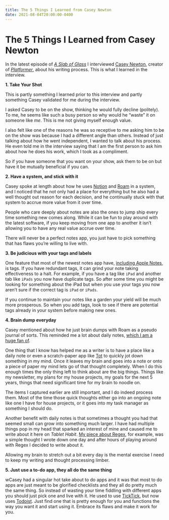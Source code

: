 ```yaml
---
title: The 5 Things I Learned from Casey Newton
date: 2021-08-04T20:00:00-0400
---
```

# The 5 Things I Learned from Casey Newton

In the latest episode of _[A Slab of Glass](https://clicked.news/p/casey-newtons-writing-process-854?s=r)_ I interviewed [Casey Newton](https://twitter.com/CaseyNewton), creator of _[Platformer](https://www.platformer.news/)_, about his writing process. This is what I learned in the interview.

**1. Take Your Shot**

This is partly something I learned prior to this interview and partly something Casey validated for me during the interview.

I asked Casey to be on the show, thinking he would fully decline (politely). To me, he seems like such a busy person so why would he “waste” it on someone like _me_. This is me not giving myself enough value.

I also felt like one of the reasons he was so receptive to me asking him to be on the show was because I had a different angle than others. Instead of just talking about how he went independent, I wanted to talk about his process. He even told me in the interview saying that I am the first person to ask him about how he does his work, which I took as a compliment.

So if you have someone that you want on your show, ask them to be on but have it be mutually beneficial if you can.

**2. Have a system, and stick with it**

Casey spoke at length about how he uses [Notion](https://www.notion.so/) and [Roam](https://roamresearch.com/) in a system, and I noticed that he not only had a place for everything but he also had a well thought out reason for each decision, and he continually stuck with that system to accrue more value from it over time.

People who care deeply about notes are also the ones to jump ship every time something new comes along. While it can be fun to play around with the latest software, if you keep moving from one app to another it isn’t allowing you to have any real value accrue over time.

There will never be a perfect notes app, you just have to pick something that has flaws you’re willing to live with.

**3. Be judicious with your tags and labels**

One feature that most of the newest notes app have, [including Apple Notes](https://www.phonearena.com/news/ios-15-apple-notes-tags-browser-activity-view-mentions-highlights-quick-note_id132676), is tags. If you have redundant tags, it can grind your note taking effectiveness to a halt. For example, if you have a tag like `iPad` and another tab like `iPads` you now have duplicate tags. So after some time you might be looking for something about the iPad but when you use your tags you now aren’t sure if the correct tag is `iPad` or `iPads`.

If you continue to maintain your notes like a garden your yield will be much more prosperous. So when you add tags, look to see if there are potential tags already in your system before making new ones.

**4. Brain dump everyday**

Casey mentioned about how he just brain dumps with Roam as a pseudo journal of sorts. This reminded me a lot about daily notes, [which I am a huge fan of](https://tablethabit.substack.com/p/how-daily-notes-changed-everything).

One thing that I know has helped me as a writer is to have a place like a daily note or even a scratch-paper app like [Tot](https://tot.rocks/) to quickly jot down something in my mind. Once it leaves my brain and goes into a note or onto a piece of paper my mind lets go of that thought completely. When I do this enough times the only thing left to think about are the big things. Things like my newsletter, my plans for my house projects, my goals for the next 5 years, things that need significant time for my brain to noodle on.

The items I captured earlier are still important, and I do indeed process them. Most of the time those quick thoughts either go into an ongoing note like one I have for house projects, or it goes into my task manager as something I should do.

Another benefit with daily notes is that sometimes a thought you had that seemed small can grow into something much larger. I have had multiple things pop in my head that sparked an interest of mine and caused me to write about it here on _Tablet Habit_. [My piece about Regex](https://tablethabit.substack.com/p/how-i-use-regex), for example, was a simple thought I wrote down one day and after hours of playing around with Regex I decided to write about it.

Allowing my brain to stretch out a bit every day is the mental exercise I need to keep my writing and thought processing limber.

**5. Just use a to-do app, they all do the same thing**

wCasey had a singular hot take about to do apps and it was that most to do apps are just meant to be glorified checklists and they all do pretty much the same thing. So instead of wasting your time fiddling with different apps you should just pick one and live with it. He used to use [TickTick](https://ticktick.com/?language=en_US), but now uses [Todoist](https://todoist.com/). Just find one that is pretty enough for you and functions the way you want it and start using it. Embrace its flaws and make it work for you.
